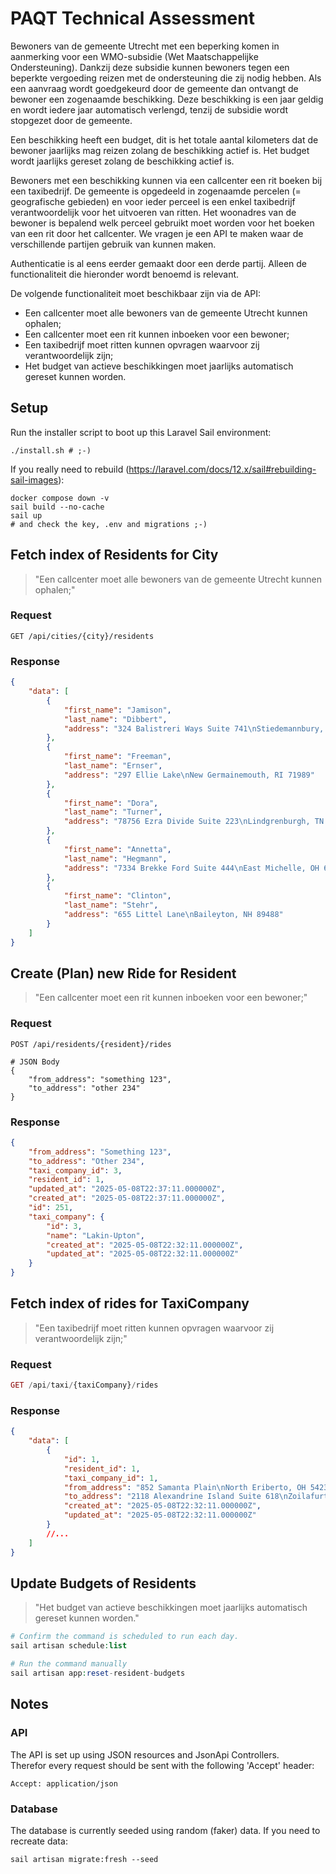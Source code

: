 # PAQT Technical Assessment

Bewoners van de gemeente Utrecht met een beperking komen in aanmerking voor een WMO-subsidie
(Wet Maatschappelijke Ondersteuning). Dankzij deze subsidie kunnen bewoners tegen een beperkte
vergoeding reizen met de ondersteuning die zij nodig hebben. Als een aanvraag wordt goedgekeurd door
de gemeente dan ontvangt de bewoner een zogenaamde beschikking. Deze beschikking is een jaar
geldig en wordt iedere jaar automatisch verlengd, tenzij de subsidie wordt stopgezet door de gemeente.

Een beschikking heeft een budget, dit is het totale aantal kilometers dat de bewoner jaarlijks mag
reizen zolang de beschikking actief is. Het budget wordt jaarlijks gereset zolang de beschikking actief
is.

Bewoners met een beschikking kunnen via een callcenter een rit boeken bij een taxibedrijf. De
gemeente is opgedeeld in zogenaamde percelen (= geografische gebieden) en voor ieder perceel is een
enkel taxibedrijf verantwoordelijk voor het uitvoeren van ritten. Het woonadres van de bewoner is
bepalend welk perceel gebruikt moet worden voor het boeken van een rit door het callcenter. We vragen
je een API te maken waar de verschillende partijen gebruik van kunnen maken.

Authenticatie is al eens eerder gemaakt door een derde partij. Alleen de functionaliteit die hieronder
wordt benoemd is relevant.

De volgende functionaliteit moet beschikbaar zijn via de API:
- Een callcenter moet alle bewoners van de gemeente Utrecht kunnen ophalen;
- Een callcenter moet een rit kunnen inboeken voor een bewoner;
- Een taxibedrijf moet ritten kunnen opvragen waarvoor zij verantwoordelijk zijn;
- Het budget van actieve beschikkingen moet jaarlijks automatisch gereset kunnen worden.


## Setup
Run the installer script to boot up this Laravel Sail environment:
```shell
./install.sh # ;-)
```
 If you really need to rebuild (https://laravel.com/docs/12.x/sail#rebuilding-sail-images):
```shell
docker compose down -v
sail build --no-cache
sail up
# and check the key, .env and migrations ;-)
```


## Fetch index of Residents for City
> "Een callcenter moet alle bewoners van de gemeente Utrecht kunnen ophalen;"
### Request
```http request
GET /api/cities/{city}/residents
```
### Response
```json
{
    "data": [
        {
            "first_name": "Jamison",
            "last_name": "Dibbert",
            "address": "324 Balistreri Ways Suite 741\nStiedemannbury, MA 10324"
        },
        {
            "first_name": "Freeman",
            "last_name": "Ernser",
            "address": "297 Ellie Lake\nNew Germainemouth, RI 71989"
        },
        {
            "first_name": "Dora",
            "last_name": "Turner",
            "address": "78756 Ezra Divide Suite 223\nLindgrenburgh, TN 24512-0440"
        },
        {
            "first_name": "Annetta",
            "last_name": "Hegmann",
            "address": "7334 Brekke Ford Suite 444\nEast Michelle, OH 63787-3030"
        },
        {
            "first_name": "Clinton",
            "last_name": "Stehr",
            "address": "655 Littel Lane\nBaileyton, NH 89488"
        }
    ]
}
```

## Create (Plan) new Ride for Resident
> "Een callcenter moet een rit kunnen inboeken voor een bewoner;"
### Request 
```http request
POST /api/residents/{resident}/rides

# JSON Body
{
    "from_address": "something 123",
    "to_address": "other 234"
}
```
### Response
```json
{
    "from_address": "Something 123",
    "to_address": "Other 234",
    "taxi_company_id": 3,
    "resident_id": 1,
    "updated_at": "2025-05-08T22:37:11.000000Z",
    "created_at": "2025-05-08T22:37:11.000000Z",
    "id": 251,
    "taxi_company": {
        "id": 3,
        "name": "Lakin-Upton",
        "created_at": "2025-05-08T22:32:11.000000Z",
        "updated_at": "2025-05-08T22:32:11.000000Z"
    }
}
```

## Fetch index of rides for TaxiCompany
> "Een taxibedrijf moet ritten kunnen opvragen waarvoor zij verantwoordelijk zijn;"
### Request
```php
GET /api/taxi/{taxiCompany}/rides
```
### Response
```json
{
    "data": [
        {
            "id": 1,
            "resident_id": 1,
            "taxi_company_id": 1,
            "from_address": "852 Samanta Plain\nNorth Eriberto, OH 54231-6775",
            "to_address": "2118 Alexandrine Island Suite 618\nZoilafurt, MS 99485",
            "created_at": "2025-05-08T22:32:11.000000Z",
            "updated_at": "2025-05-08T22:32:11.000000Z"
        }
        //...
    ]
}
```


## Update Budgets of Residents
> "Het budget van actieve beschikkingen moet jaarlijks automatisch gereset kunnen worden."

```php
# Confirm the command is scheduled to run each day.
sail artisan schedule:list

# Run the command manually
sail artisan app:reset-resident-budgets

```

## Notes
### API
The API is set up using JSON resources and JsonApi Controllers.  
Therefor every request should be sent with the following 'Accept' header:
```
Accept: application/json
```

### Database
The database is currently seeded using random (faker) data. If you need to recreate data:
```
sail artisan migrate:fresh --seed 
```
